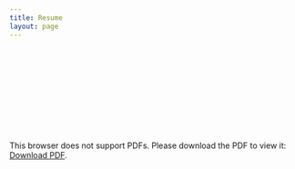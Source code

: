 ```yaml
---
title: Resume
layout: page
---
```


<object data="assets\images\Vinh's Resume 2024 - Games Focused.pdf" type="application/pdf" width="750px" height="750px">
    <embed src="assets\images\Vinh's Resume 2024 - Games Focused.pdf" type="application/pdf">
        <p>This browser does not support PDFs. Please download the PDF to view it: <a href="assets\images\Vinh's Resume 2024 - Games Focused.pdf">Download PDF</a>.</p>
    </embed>
</object>